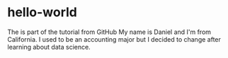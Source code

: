# hello-world
The is part of the tutorial from GitHub
My name is Daniel and I'm from California. I used to be an accounting major but I decided to change after learning about data science. 


<!-- 

```{r, include=FALSE}
top_two <- select(flights, sched_dep_time, dep_delay, arr_delay, carrier)

top_two$delay_total <- top_two$dep_delay + top_two$arr_delay

top_two <- filter(top_two, sched_dep_time <= 1200)

top_two <- group_by(top_two, carrier)

top_two <- arrange(top_two, (arr_delay + dep_delay))
```

```{r, comment=NA}
print(summarise(top_two, delay_avg = mean(delay_total, na.rm = TRUE)))
```

-->